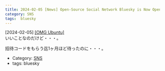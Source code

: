```yaml
---
title: 2024-02-05 [News] Open-Source Social Network Bluesky is Now Open to Everyone ---Bluesky に参加するのにもう招待コードもいらないのだそうだ；コードもらったばかりの者としては・・・ガッカリ
category: SNS
tags:  bluesky
---
```


[2024-02-05] [[OMG Ubuntu]](https://www.omgubuntu.co.uk/2024/02/bluesky-is-now-open-to-all-invite-codes-no-longer-required?utm_source=pocket_saves)  
 いいことなのだけど・・・。

 招待コードをもらう迄1ヶ月ほど待ったのに・・・。

- Category: [SNS](https://merapano.github.io/categories.html#SNS)
- tags:  bluesky

